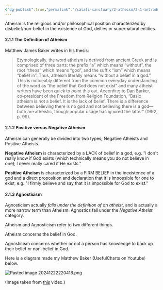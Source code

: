 ```yaml
---
{"dg-publish":true,"permalink":"/salafi-sanctuary/2-atheism/2-1-introduction-to-atheism/","created":"2024-12-22T15:14:42.271-05:00","updated":"2024-12-22T22:10:34.444-05:00"}
---
```


Atheism is the religious and/or philosophical position characterized by disbelief/non-belief in the existence of God, deities or supernatural entities.

#### 2.1.1 The Definition of Atheism 

Matthew James Baker writes in his thesis:

> Etymologically, the word atheism is derived from ancient Greek and is comprised of three parts: the prefix “a” which means “without”, the root “theos” which means “god”, and the suffix “ism” which means “belief in”. Thus, atheism literally means “without a belief in a god.” This is noticeably different from the common everyday understanding of the word as “the belief that God does not exist” and many atheist writers have been quick to point this out. According to Dan Barker, co-president of the Freedom from Religion Foundation, “Basic atheism is not a belief. It is the lack of belief. There is a difference between believing there is no god and not believing there is a god—both are atheistic, though popular usage has ignored the latter” (1992, p. 99). 

#### 2.1.2 Positive versus Negative Atheism

Atheism can generally be divided into two types; Negative Atheists and Positive Atheists.

**Negative Atheism** is characterized by a LACK of belief in a god, e.g. "I don't really know if God exists (which technically means you do not believe in one); I never really cared if He exists."

**Positive Atheism** is characterized by a FIRM BELIEF in the inexistence of a god and a direct proposition and declaration that it is impossible for one to exist, e.g. "I firmly believe and say that it is impossible for God to exist."

#### 2.1.3 Agnosticism

Agnosticism actually *falls under the definition of an atheist*, and is actually a more narrow term than Atheism. Agnostics fall under the *Negative Atheist* category. 

Atheism and Agnosticism refer to two different things. 

Atheism concerns the belief in God.

Agnosticism concerns whether or not a person has knowledge to back up their belief or non-belief in God.

Here is a diagram made my Matthew Baker (UsefulCharts on Youtube) below.

![Pasted image 20241222220418.png](/img/user/Pasted%20image%2020241222220418.png)

(Image taken from [this](https://www.youtube.com/watch?v=UWhz3SXPWkg&t=844s) video.)